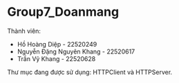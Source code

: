 # Group7_Doanmang
Thành viên:
- Hồ Hoàng Diệp - 22520249
- Nguyễn Đặng Nguyên Khang - 22520617
- Trần Vỹ Khang - 22520628

Thư mục đang được sử dụng: HTTPClient và HTTPServer.
